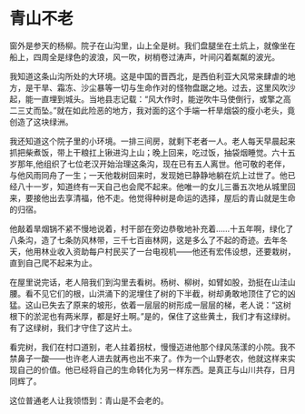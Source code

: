 # 青山不老

窗外是参天的杨柳。院子在山沟里，山上全是树。我们盘腿坐在土炕上，就像坐在船上，四周全是绿色的波浪，风一吹，树梢卷过涛声，叶间闪着粼粼的波光。

我知道这条山沟所处的大环境。这是中国的晋西北，是西伯利亚大风常来肆虐的地方，是干旱、霜冻、沙尘暴等一切与生命作对的怪物盘踞之地。过去，这里风吹沙起，能一直埋到城头。当地县志记载：“风大作时，能逆吹牛马使倒行，或擎之高二三丈而坠。”就在如此险恶的地方，我对面的这个手端一杆旱烟袋的瘦小老头，竟创造了这块绿洲。

我还知道这个院子里的小环境。一排三间房，就剩下老者一人。老人每天早晨起来抓把柴煮饭，带上干粮扛上锹进沟上山；晚上回来，吃过饭，抽袋烟睡觉。六十五岁那年,他组织了七位老汉开始治理这条沟，现在已有五人离世。他可敬的老伴，与他风雨同舟了一生；一天他栽树回来时，发现她已静静地躺在炕上过世了。他已经八十一岁，知道终有一天自己也会爬不起来。他唯一的女儿三番五次地从城里回来，要接他出去享清福，他不走。他觉得种树是命运的选择，屋后的青山就是生命的归宿。

他敲着旱烟锅不紧不慢地说着，村干部在旁边恭敬地补充着……十五年啊，绿化了八条沟，造了七条防风林带，三千七百亩林网，这是多么了不起的奇迹。去年冬天，他用林业收入资助每户村民买了一台电视机——他还有宏伟设想，还要栽树，直到自己爬不起来为止。

在屋里说完话，老人陪我们到沟里去看树。杨树、柳树，如臂如股，劲挺在山洼山腰。看不见它们的根，山洪涌下的泥埋住了树的下半截，树却勇敢地顶住了它的凶猛。这山已失去了原来的坡形，依着一层层的树形成一层层的梯，老人说：“这树根下的淤泥也有两米厚，都是好土啊。”是的，保住了这些黄土，我们才有这绿树。有了这绿树，我们才守住了这片土。

看完树，我们在村口道别，老人拄着拐杖，慢慢迈进他那个绿风荡漾的小院。我不禁鼻子一酸——也许老人进去就再也出不来了。作为一个山野老农，他就这样来实现自己的价值。他已经将自己的生命转化为另一样东西。是真正与山川共存，日月同辉了。

这位普通老人让我领悟到：青山是不会老的。